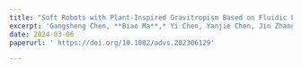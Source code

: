 ```yaml
---
title: "Soft Robots with Plant-Inspired Gravitropism Based on Fluidic Liquid Metal"
excerpt: 'Gangsheng Chen, **Biao Ma**,* Yi Chen, Yanjie Chen, Jin Zhang and Hong Liu.* **Adv. Sci.**, 2024, 2306129.'
date: 2024-03-06
paperurl: ' https://doi.org/10.1002/advs.202306129'

---
```

